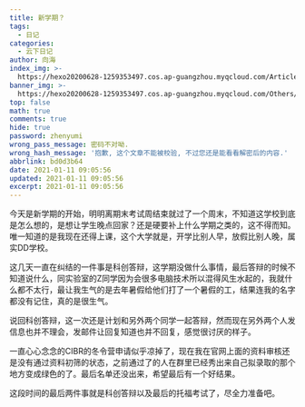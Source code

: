 ```yaml
---
title: 新学期？
tags:
  - 日记
categories:
  - 云下日记
author: 向海
index_img: >-
  https://hexo20200628-1259353497.cos.ap-guangzhou.myqcloud.com/Articles/Diary/Diary.png
banner_img: >-
  https://hexo20200628-1259353497.cos.ap-guangzhou.myqcloud.com/Others/Fluid/post/post2.jpg
top: false
math: true
comments: true
hide: true
password: zhenyumi
wrong_pass_message: 密码不对呦.
wrong_hash_message: '抱歉, 这个文章不能被校验, 不过您还是能看看解密后的内容.'
abbrlink: bd0d3b64
date: 2021-01-11 09:05:56
updated: 2021-01-11 09:05:56
excerpt: 2021-01-11 09:05:56
---
```


今天是新学期的开始，明明离期末考试周结束就过了一个周末，不知道这学校到底是怎么想的，是想让学生晚点回家？还是硬要补上什么学期之类的，这不得而知。唯一知道的是我现在还得上课，这个大学就是，开学比别人早，放假比别人晚，属实DD学校。

这几天一直在纠结的一件事是科创答辩，这学期没做什么事情，最后答辩的时候不知道说什么，同实验室的Z同学因为会很多电脑技术所以混得风生水起的，我就什么都不太行，最让我生气的是去年暑假给他们打了一个暑假的工，结果连我的名字都没有记住，真的是很生气。

说回科创答辩，这一次还是计划和另外两个同学一起答辩，然而现在另外两个人发信息也并不理会，发邮件让回复知道也并不回复，感觉很讨厌的样子。

一直心心念念的CIBR的冬令营申请似乎凉掉了，现在我在官网上面的资料审核还是没有通过资料初筛的状态，之前通过了的人在群里已经秀出来自己拟录取的那个地方变成绿色的了。最后名单还没出来，希望最后有一个好结果。

这段时间的最后两件事就是科创答辩以及最后的托福考试了，尽全力准备吧。
